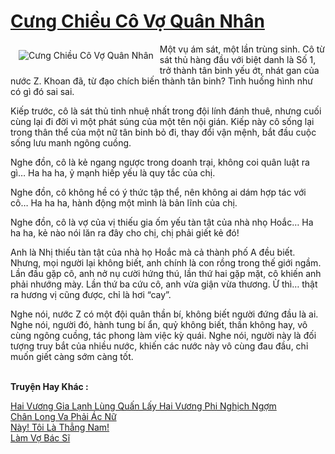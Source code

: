 <a href="https://utruyen.com/cung-chieu-co-vo-quan-nhan/21948/" title="Cưng Chiều Cô Vợ Quân Nhân"><h1>Cưng Chiều Cô Vợ Quân Nhân</h1></a><div style="display:table"><img align="right" style="float: left; padding: 10px;" src="https://utruyen.com/images/story/200x260/cung-chieu-co-vo-quan-nhan.jpg" alt="Cưng Chiều Cô Vợ Quân Nhân">Một vụ ám sát, một lần trùng sinh. Cô từ sát thủ hàng đầu với biệt danh là Số 1, trở thành tân binh yếu ớt, nhát gan của nước Z. Khoan đã, từ đạo chích biến thành tân binh? Tình huống hình như có gì đó sai sai.<p></p>Kiếp trước, cô là sát thủ tinh nhuệ nhất trong đội lính đánh thuê, nhưng cuối cùng lại đi đời vì một phát súng của một tên nội gián. Kiếp này cô sống lại trong thân thể của một nữ tân binh bỏ đi, thay đổi vận mệnh, bắt đầu cuộc sống lưu manh ngông cuồng.<p></p>Nghe đồn, cô là kẻ ngang ngược trong doanh trại, không coi quân luật ra gì… Ha ha ha, ỷ mạnh hiếp yếu là quy tắc của chị.<p></p>Nghe đồn, cô không hề có ý thức tập thể, nên không ai dám hợp tác với cô… Ha ha ha, hành động một mình là bản lĩnh của chị.<p></p>Nghe đồn, cô là vợ của vị thiếu gia ốm yếu tàn tật của nhà nhọ Hoắc… Ha ha ha, kẻ nào nói lăn ra đây cho chị, chị phải giết kẻ đó!<p></p>Anh là Nhị thiếu tàn tật của nhà họ Hoắc mà cả thành phố A đều biết. Nhưng, mọi người lại không biết, anh chính là con rồng trong thế giới ngầm. Lần đầu gặp cô, anh nở nụ cười hứng thú, lần thứ hai gặp mặt, cô khiến anh phải nhướng mày. Lần thứ ba cứu cô, anh vừa giận vừa thương. Ừ thì… thật ra hương vị cũng được, chỉ là hơi “cay”.<p></p>Nghe nói, nước Z có một đội quân thần bí, không biết người đứng đầu là ai. Nghe nói, người đó, hành tung bí ẩn, quỷ không biết, thần không hay, vô cùng ngông cuồng, tác phong làm việc kỳ quái. Nghe nói, người này là đối tượng truy bắt của nhiều nước, khiến các nước này vô cùng đau đầu, chỉ muốn giết càng sớm càng tốt.</div><p><br><b>Truyện Hay Khác :</b></p><a href="https://utruyen.com/hai-vuong-gia-lanh-lung-quan-lay-hai-vuong-phi-nghich-ngom/17103/" alt="Hai Vương Gia Lạnh Lùng Quấn Lấy Hai Vương Phi Nghịch Ngợm">Hai Vương Gia Lạnh Lùng Quấn Lấy Hai Vương Phi Nghịch Ngợm</a><br/><a href="https://truyenngontinhay.wordpress.com/2019/10/03/chan-long-va-phai-ac-nu/" alt="Chân Long Va Phải Ác Nữ">Chân Long Va Phải Ác Nữ</a><br/><a href="https://github.com/quanluxury/dammy/tree/master/truyenhay/21174/" alt="Này! Tôi Là Thẳng Nam!">Này! Tôi Là Thẳng Nam!</a><br/><a href="https://truyenhot2019.blogspot.com/2019/12/lam-vo-bac-si.html" alt="Làm Vợ Bác Sĩ">Làm Vợ Bác Sĩ</a><br/>
